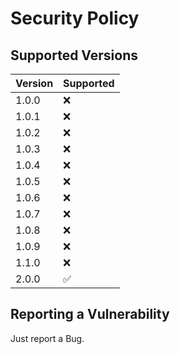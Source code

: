 # Security Policy

## Supported Versions

| Version | Supported          |
| ------- | ------------------ |
| 1.0.0   | :x:                |
| 1.0.1   | :x:                |
| 1.0.2   | :x:                |
| 1.0.3   | :x:                |
| 1.0.4   | :x:                |
| 1.0.5   | :x:                |
| 1.0.6   | :x:                |
| 1.0.7   | :x:                |
| 1.0.8   | :x:                |
| 1.0.9   | :x:                |
| 1.1.0   | :x:                |
| 2.0.0   | :white_check_mark: |

## Reporting a Vulnerability
Just report a Bug.

